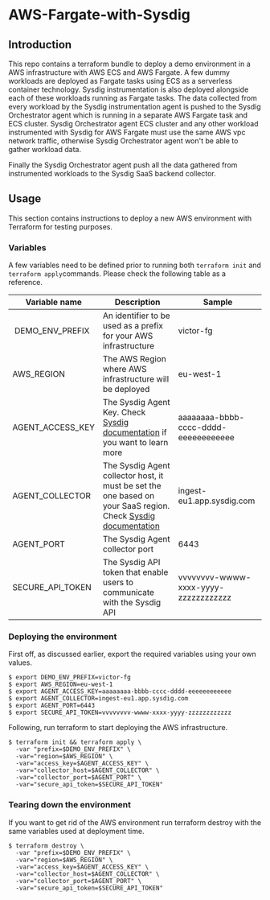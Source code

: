 # AWS-Fargate-with-Sysdig

## Introduction

This repo contains a terraform bundle to deploy a demo environment in a AWS infrastructure with AWS ECS and AWS Fargate.
A few dummy workloads are deployed as Fargate tasks using ECS as a serverless container technology. Sysdig instrumentation is also deployed alongside each of these workloads running as Fargate tasks. The data collected from every workload by the Sysdig instrumentation agent is pushed to the Sysdig Orchestrator agent which is running in a separate AWS Fargate task and ECS cluster.
Sysdig Orchestrator agent ECS cluster and any other workload instrumented with Sysdig for AWS Fargate must use the same AWS vpc network traffic, otherwise Sysdig Orchestrator agent won't be able to gather workload data.

Finally the Sysdig Orchestrator agent push all the data gathered from instrumented workloads to the Sysdig SaaS backend collector.

## Usage

This section contains instructions to deploy a new AWS environment with Terraform for testing purposes.

### Variables

A few variables need to be defined prior to running both `terraform init` and `terraform apply`commands.
Please check the following table as a reference.

| Variable name     | Description | Sample |
|-------------------|---------------------------------------------------------------------------------------------------------------------------------------------------------------------------------------------|--------------------------------------|
| DEMO_ENV_PREFIX   | An identifier to be used as a prefix for your AWS infrastructure                                                                                                                            | victor-fg                            |
| AWS_REGION        | The AWS Region where AWS infrastructure will be deployed                                                                                                                                    | eu-west-1                            |
| AGENT_ACCESS_KEY  | The Sysdig Agent Key. Check [Sysdig documentation](https://docs.sysdig.com/en/docs/administration/administration-settings/agent-access-keys/) if you want to learn more                     | aaaaaaaa-bbbb-cccc-dddd-eeeeeeeeeeee |
| AGENT_COLLECTOR   | The Sysdig Agent collector host, it must be set the one based on your SaaS region. Check [Sysdig documentation](https://docs.sysdig.com/en/docs/administration/saas-regions-and-ip-ranges/) | ingest-eu1.app.sysdig.com            |
| AGENT_PORT        | The Sysdig Agent collector port                                                                                                                                                             | 6443                                 |
| SECURE_API_TOKEN  | The Sysdig API token that enable users to communicate with the Sysdig API                                                                                                                   | vvvvvvvv-wwww-xxxx-yyyy-zzzzzzzzzzzz |

### Deploying the environment

First off, as discussed earlier, export the required variables using your own values.
```
$ export DEMO_ENV_PREFIX=victor-fg
$ export AWS_REGION=eu-west-1
$ export AGENT_ACCESS_KEY=aaaaaaaa-bbbb-cccc-dddd-eeeeeeeeeeee
$ export AGENT_COLLECTOR=ingest-eu1.app.sysdig.com
$ export AGENT_PORT=6443
$ export SECURE_API_TOKEN=vvvvvvvv-wwww-xxxx-yyyy-zzzzzzzzzzzz
```

Following, run terraform to start deploying the AWS infrastructure.
```
$ terraform init && terraform apply \ 
  -var "prefix=$DEMO_ENV_PREFIX" \
  -var="region=$AWS_REGION" \
  -var="access_key=$AGENT_ACCESS_KEY" \
  -var="collector_host=$AGENT_COLLECTOR" \
  -var="collector_port=$AGENT_PORT" \
  -var="secure_api_token=$SECURE_API_TOKEN"
```

### Tearing down the environment

If you want to get rid of the AWS environment run terraform destroy with the same variables used at deployment time.
```
$ terraform destroy \
  -var "prefix=$DEMO_ENV_PREFIX" \
  -var="region=$AWS_REGION" \
  -var="access_key=$AGENT_ACCESS_KEY" \
  -var="collector_host=$AGENT_COLLECTOR" \
  -var="collector_port=$AGENT_PORT" \
  -var="secure_api_token=$SECURE_API_TOKEN"
```